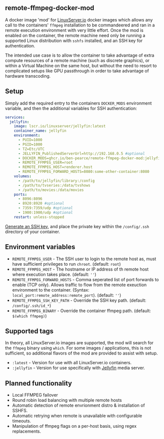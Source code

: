 ## remote-ffmpeg-docker-mod

A docker image 'mod' for [LinuxServer.io](https://fleet.linuxserver.io/) docker images which allows any call to the containers' `ffmpeg` installation to be commandeered and ran in a remote execution environment with very little effort. Once the mod is enabled on the container, the remote machine need only be running a supported Linux distribution with `sshfs` installed, and an SSH key for authentication.

The intended use case is to allow the container to take advantage of extra compute resources of a remote machine (such as discrete graphics), or within a Virtual Machine on the same host, but without the need to resort to complicated setups like GPU passthrough in order to take advantage of hardware transcoding.

## Setup

Simply add the required entry to the containers `DOCKER_MODS` environment variable, and then the additional variables for SSH authentication:

```yaml
services:
  jellyfin:
    image: lscr.io/linuxserver/jellyfin:latest
    container_name: jellyfin
    environment:
      - PUID=1000
      - PGID=1000
      - TZ=Etc/UTC
      - JELLYFIN_PublishedServerUrl=http://192.168.0.5 #optional
      - DOCKER_MODS=ghcr.io/ben-pearce/remote-ffmpeg-docker-mod:jellyfin
      - REMOTE_FFMPEG_USER=root
      - REMOTE_FFMPEG_HOST=renderer.host
      - REMOTE_FFMPEG_FORWARD_HOSTS=8080:some-other-container:8080
    volumes:
      - /path/to/jellyfin/library:/config
      - /path/to/tvseries:/data/tvshows
      - /path/to/movies:/data/movies
    ports:
      - 8096:8096
      - 8920:8920 #optional
      - 7359:7359/udp #optional
      - 1900:1900/udp #optional
    restart: unless-stopped
```

[Generate an SSH key](https://docs.github.com/en/authentication/connecting-to-github-with-ssh/generating-a-new-ssh-key-and-adding-it-to-the-ssh-agent#generating-a-new-ssh-key), and place the private key within the `/config/.ssh` directory of your container.

## Environment variables

- `REMOTE_FFMPEG_USER` - The SSH user to login to the remote host as, must have sufficient privileges to run `chroot`. (default: `root`)
- `REMOTE_FFMPEG_HOST` - The hostname or IP address of th remote host where execution takes place. (default: `''`)
- `REMOTE_FFMPEG_FORWARD_HOSTS` - Comma seperated list of port forwards to enable (TCP only). Allows traffic to flow from the remote exeuction environment to the container. (Syntax: `local_port:remote_address:remote_port`). (default: `''`)
- `REMOTE_FFMPEG_SSH_KEY_PATH` - Override the SSH key path. (default: `/config/.ssh/id_*`)
- `REMOTE_FFMPEG_BINARY` - Override the container ffmpeg path. (default: `$(which ffmpeg)`) 

## Supported tags

In theory, all LinuxServer.io images are supported, the mod will search for the `ffmpeg` binary using `which`. For some images / applications, this is not sufficient, so additional flavors of the mod are provided to assist with setup.

- `:latest` - Version for use with all LinuxServer.io containers.
- `:jellyfin` - Version for use specifically with [Jellyfin](https://docs.linuxserver.io/images/docker-jellyfin/) media server.

## Planned functionality
- Local FFMPEG failover
- Round robin load balancing with multiple remote hosts
- Automatic detection of remote envrionment distro & installation of SSHFS.
- Automatic retrying when remote is unavailable with configurable timeouts.
- Manipulation of ffmpeg flags on a per-host basis, using regex replacements.
